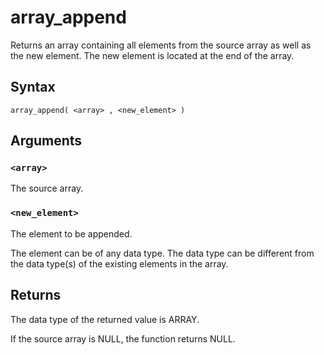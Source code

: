 # array_append

Returns an array containing all elements from the source array as well as the new element. The new element is located at the end of the array.

## Syntax

```scopeql
array_append( <array> , <new_element> )
```

## Arguments

### `<array>`

The source array.

### `<new_element>`

The element to be appended.

The element can be of any data type. The data type can be different from the data type(s) of the existing elements in the array.

## Returns

The data type of the returned value is ARRAY.

If the source array is NULL, the function returns NULL.
